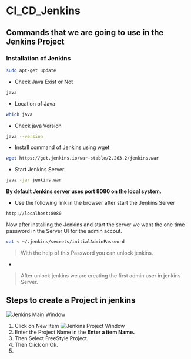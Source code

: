 # CI_CD_Jenkins
##  Commands that we are going to use in the Jenkins Project
### Installation of Jenkins
```sh
sudo apt-get update
```
- Check Java Exist or Not
```sh
java
```
- Location of Java
```sh
which java
```
- Check java Version
```sh
java --version
```
- Install command of Jenkins using wget
```sh
wget https://get.jenkins.io/war-stable/2.263.2/jenkins.war 
```
- Start Jenkins Server
```sh
java -jar jenkins.war
```
**By default Jenkins server uses port 8080 on the local system.**
- Use the following link in the browser after start the Jenkins Server
```sh
http://localhost:8080
```
Now after installing the Jenkins and start the server we want the one time password in the Server UI for the admin accout.
```sh
cat < ~/.jenkins/secrets/initialAdminPassword
```
> With the help of this Password you can unlock jenkins.
-
> After unlock jenkins we are creating the first admin user in jenkins Server.

## Steps to create a Project in jenkins
![Jenkins Main Window]()
1. Click on New Item
![Jenkins Project Window]()
2. Enter the Project Name in the **Enter a item Name.**
3. Then Select FreeStyle Project.
4. Then Click on Ok.
5. 


